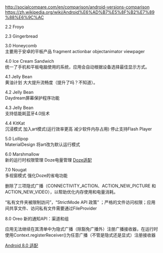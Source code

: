 http://socialcompare.com/en/comparison/android-versions-comparison
https://zh.wikipedia.org/wiki/Android%E6%AD%B7%E5%8F%B2%E7%89%88%E6%9C%AC

2.2 Froyo

2.3 Gingerbread

3.0 Honeycomb  
主要用于安卓的平板产品 fragment actionbar objectanimator viewpager

4.0 Ice Cream Sandwich     
统一了手机和平板电脑使用的系统，应用会自动根据设备选择最佳显示方式。
	
4.1 Jelly Bean    
黄油计划 大大提升流畅度（提升了吗？不知道）。
	
4.2 Jelly Bean    
Daydream屏幕保护程序功能
	
4.3 Jelly Bean    
支持低能耗蓝牙4.0技术
	
4.4 KitKat    
沉浸模式 加入art模式(运行效率更高 减少软件内存占用) 停止支持Flash Player
	
5.0 Lollipop    
MaterialDesign 将art改为默认运行模式
	
6.0 Marshmallow   
新的运行时权限管理 Doze电量管理 [Doze适配](https://www.jianshu.com/p/f044ce3f5913)
	
7.0 Nougat   
多视窗模式 强化Doze的省电功能

删除了三项隐式广播（CONNECTIVITY_ACTION、ACTION_NEW_PICTURE 和ACTION_NEW_VIDEO），以帮助优化内存使用和电量消耗。   

“私有文件夹被限制訪问”，“StrictMode API 政策” ；严格的文件访问权限；应用间共享文件、访问私有文件需要通过FileProvider

8.0 Oreo
新的通知API：渠道和组   

应用无法继续在其清单中为隐式广播（除豁免广播外）注册广播接收器，在运行时使用Context.registerReceiver()为任意广播（不管是隐式还是显式）注册接收器 

[Android 8.0 适配](https://www.jianshu.com/p/d9f5b0801c6b)

